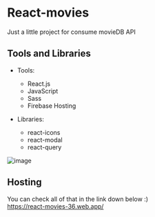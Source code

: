 # React-movies

Just a little project for consume movieDB API
   
## Tools and Libraries
    
* Tools:
    * React.js 
    * JavaScript
    * Sass
    * Firebase Hosting

* Libraries: 
    * react-icons
    * react-modal
    * react-query
    
![image](https://user-images.githubusercontent.com/121461039/215876784-3c5848fa-b830-4d74-b399-79c28d05e72c.png)


## Hosting

You can check all of that in the link down below :) <br>
https://react-movies-36.web.app/
